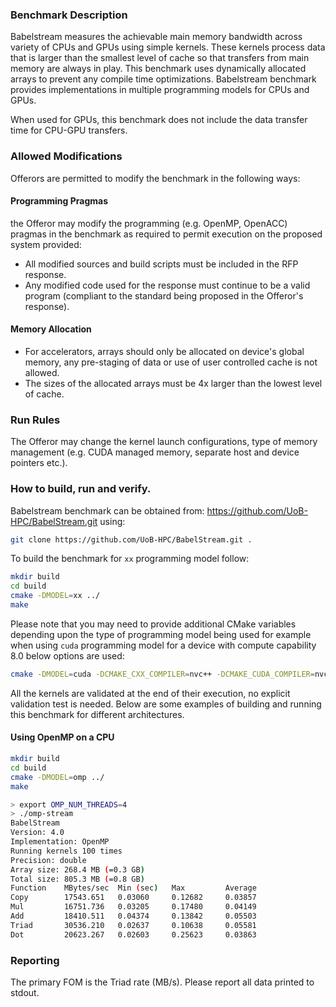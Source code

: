 ### Benchmark Description
Babelstream measures the achievable main memory bandwidth across variety of CPUs and GPUs using simple kernels. These kernels process data that is larger than the smallest level of cache so that transfers from main memory are always in play. This benchmark uses dynamically allocated arrays to prevent any compile time optimizations. Babelstream benchmark provides implementations in multiple programming models for CPUs and GPUs.

When used for GPUs, this benchmark does not include the data transfer time for CPU-GPU transfers.

### Allowed Modifications
Offerors are permitted to modify the benchmark in the following ways:

#### Programming Pragmas
the Offeror may modify the programming (e.g. OpenMP, OpenACC) pragmas in the benchmark as required 
to permit execution on the proposed system provided: 
- All modified sources and build scripts must be included in the RFP response.
- Any modified code used for the response must continue to be a valid program (compliant to the standard being proposed in the Offeror's response).

#### Memory Allocation

- For accelerators, arrays should only be allocated on device's global memory, any pre-staging of data or use of user controlled cache is not allowed.
- The sizes of the allocated arrays must be 4x larger than the lowest level of cache. 

### Run Rules
The Offeror may change the kernel launch configurations, type of memory management (e.g. CUDA managed memory, separate host and device pointers etc.).

### How to build, run and verify.
Babelstream benchmark can be obtained from: https://github.com/UoB-HPC/BabelStream.git using:

```bash
git clone https://github.com/UoB-HPC/BabelStream.git .
```
To build the benchmark for `xx` programming model follow:

```bash
mkdir build
cd build
cmake -DMODEL=xx ../
make
```

Please note that you may need to provide additional CMake variables depending upon the type of programming model being used for example
when using `cuda` programming model for a device with compute capability 8.0 below options are used:
```bash
cmake -DMODEL=cuda -DCMAKE_CXX_COMPILER=nvc++ -DCMAKE_CUDA_COMPILER=nvcc -DCUDA_ARCH=sm_80 ../
```

All the kernels are validated at the end of their execution, no explicit validation test is needed. Below are some examples of building and running this benchmark for different architectures.

#### Using OpenMP on a CPU
```bash
mkdir build
cd build
cmake -DMODEL=omp ../
make

> export OMP_NUM_THREADS=4
> ./omp-stream 
BabelStream
Version: 4.0
Implementation: OpenMP
Running kernels 100 times
Precision: double
Array size: 268.4 MB (=0.3 GB)
Total size: 805.3 MB (=0.8 GB)
Function    MBytes/sec  Min (sec)   Max         Average     
Copy        17543.651   0.03060     0.12682     0.03857     
Mul         16751.736   0.03205     0.17480     0.04149     
Add         18410.511   0.04374     0.13842     0.05503     
Triad       30536.210   0.02637     0.10638     0.05581     
Dot         20623.267   0.02603     0.25623     0.03863     

```
### Reporting
The primary FOM is the Triad rate (MB/s). Please report all data printed to stdout.
